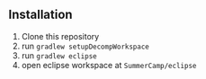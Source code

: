 Installation
------------

1. Clone this repository
2. run `gradlew setupDecompWorkspace`
3. run `gradlew eclipse`
4. open eclipse workspace at `SummerCamp/eclipse`


